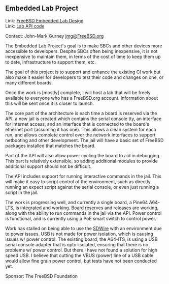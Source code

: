 ## Embedded Lab Project ##

Link:	 [FreeBSD Embedded Lab Design](https://www.funkthat.com/gitea/jmg/fbsdembdev)  
Link:	 [Lab API code](https://www.funkthat.com/gitea/jmg/bitelab)  

Contact: John-Mark Gurney <jmg@FreeBSD.org>  

The Embedded Lab Project's goal is to make SBCs and other devices more
accessible to developers.  Despite SBCs often being inexpensive, it is
not inexpensive to maintain them, in terms of the cost of time to keep
them up to date, infrastructure to support them, etc.

The goal of this project is to support and enhance the existing CI work
but also make it easier for developers to test their code and changes
on one, or many different boards.

Once the work is [mostly] complete, I will host a lab that will be freely
available to everyone who has a FreeBSD.org account.  Information about
this will be sent once it is closer to launch.

The core part of the architecture is each time a board is reserved via
the API, a new jail is created which contains the serial console tty,
an interface for internet access, and an interface that is connected
to the board's ethernet port (assuming it has one).  This allows a
clean system for each run, and allows complete control over the network
interfaces to support netbooting and other development.  The jail will
have a basic set of FreeBSD packages installed that matches the board.

Part of the API will also allow power cycling the board to aid in
debugging.  This part is relatively extensible, so adding additional
modules to provide additional support should not be difficult.

The API includes support for running interactive commands in the jail.
This will make it easy to script control of the environment, such as
directly running an expect script against the serial console, or even
just running a script in the jail.

The work is progressing well, and currently a single board, a Pine64
A64-LTS, is integrated and working.  Board reserves and releases are
working, along with the ability to run commands in the jail via the API.
Power control is functional, and is currently using a PoE smart switch
to control power.

Work has stalled on being able to use the [SDWire](https://wiki.tizen.org/SDWire)
with an environment due to power issues.  USB is not made for power
isolation, which is causing issues w/ power control.  The existing
board, the A64-lTS, is using a USB serial console adapter that is
opto-isolated, ensuring that there is no problems w/ power control.  But
there I have not found a solution for high speed USB.  I believe that
cutting the VBUS (power) line of a USB cable would allow fine grain
power control, but tests have not been conducted yet.

Sponsor: The FreeBSD Foundation
